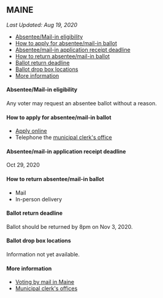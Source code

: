 ## MAINE

*Last Updated: Aug 19, 2020*

* [Absentee/Mail-in eligibility](#absenteemail-in-eligibility)
* [How to apply for absentee/mail-in ballot](#how-to-apply-for-absenteemail-in-ballot)
* [Absentee/mail-in application receipt deadline](#absenteemail-in-application-receipt-deadline)
* [How to return absentee/mail-in ballot](#how-to-return-absenteemail-in-ballot)
* [Ballot return deadline](#ballot-return-deadline)
* [Ballot drop box locations](#ballot-drop-box-locations)
* [More information](#more-information)


#### Absentee/Mail-in eligibility
Any voter may request an absentee ballot without a reason.


#### How to apply for absentee/mail-in ballot
* [Apply online](https://apps.web.maine.gov/cgi-bin/online/AbsenteeBallot/index.pl)
* Telephone the [municipal clerk's office](https://www.maine.gov/sos/cec/elec/munic.html)


#### Absentee/mail-in application receipt deadline
Oct 29, 2020


#### How to return absentee/mail-in ballot
* Mail
* In-person delivery


#### Ballot return deadline
Ballot should be returned by 8pm on Nov 3, 2020.


#### Ballot drop box locations
Information not yet available.


#### More information
* [Voting by mail in Maine](https://www.maine.gov/sos/cec/elec/voter-info/absenteeguide.html)
* [Municipal clerk's offices](https://www.maine.gov/sos/cec/elec/munic.html)

